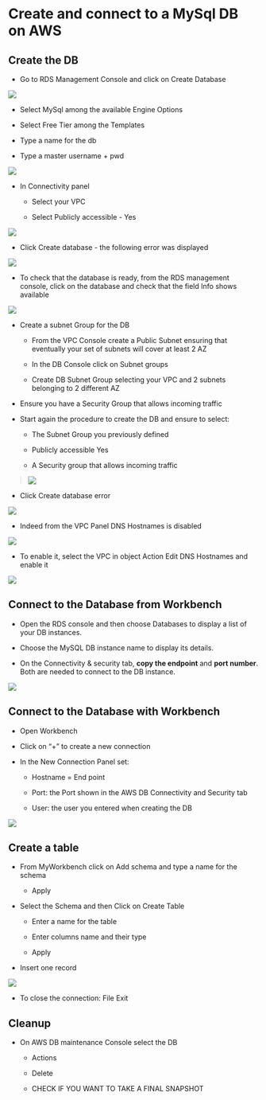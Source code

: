 # Create and connect to a MySql DB on AWS

## Create the DB

  - Go to RDS Management Console and click on Create Database

![](.//media/image1.png)

  - Select MySql among the available Engine Options

  - Select Free Tier among the Templates

  - Type a name for the db

  - Type a master username + pwd

![](.//media/image2.png)

  - In Connectivity panel
    
      - Select your VPC
    
      - Select Publicly accessible - Yes

![](.//media/image3.png)

  - Click Create database - the following error was displayed


![](.//media/image4.png)

  - To check that the database is ready, from the RDS management
    console, click on the database and check that the field Info shows
    available


![](.//media/image5.png)

  - Create a subnet Group for the DB
    
      - From the VPC Console create a Public Subnet ensuring that
        eventually your set of subnets will cover at least 2 AZ
    
      - In the DB Console click on Subnet groups
    
      - Create DB Subnet Group selecting your VPC and 2 subnets
        belonging to 2 different AZ

  - Ensure you have a Security Group that allows incoming traffic

  - Start again the procedure to create the DB and ensure to select:
    
      - The Subnet Group you previously defined
    
      - Publicly accessible Yes
    
      - A Security group that allows incoming traffic

> ![](.//media/image6.png)

  - Click Create database error

![](.//media/image7.png)

  - Indeed from the VPC Panel DNS Hostnames is disabled

![](.//media/image8.png)

  - To enable it, select the VPC in object Action Edit DNS Hostnames and
    enable it

![](.//media/image9.png)

## Connect to the Database from Workbench

  - Open the RDS console and then choose Databases to display a list of
    your DB instances.

  - Choose the MySQL DB instance name to display its details.

  - On the Connectivity & security tab, **copy the endpoint** and **port
    number**. Both are needed to connect to the DB instance.

![](.//media/image10.png)

## Connect to the Database with Workbench

  - Open Workbench

  - Click on “+” to create a new connection

  - In the New Connection Panel set:
    
      - Hostname = End point
    
      - Port: the Port shown in the AWS DB Connectivity and Security tab
    
      - User: the user you entered when creating the DB

![](.//media/image11.png)

## Create a table

  - From MyWorkbench click on Add schema and type a name for the schema
    + Apply

  - Select the Schema and then Click on Create Table
    
      - Enter a name for the table
    
      - Enter columns name and their type
    
      - Apply

  - Insert one record

![](.//media/image12.png)

  - To close the connection: File Exit

## Cleanup

  - On AWS DB maintenance Console select the DB

    - Actions

    - Delete

    - CHECK IF YOU WANT TO TAKE A FINAL SNAPSHOT
